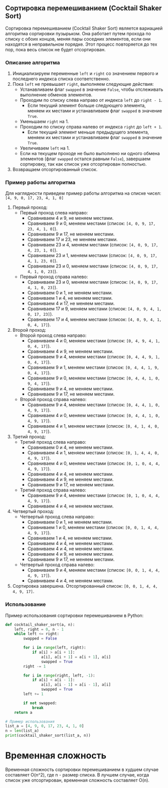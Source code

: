 ## Сортировка перемешиванием (Cocktail Shaker Sort)

Сортировка перемешиванием (Cocktail Shaker Sort) является вариацией алгоритма сортировки пузырьком. Она работает путем прохода по списку с обоих концов, меняя пары соседних элементов, если они находятся в неправильном порядке. Этот процесс повторяется до тех пор, пока весь список не будет отсортирован.

### Описание алгоритма

1. Инициализируем переменные `left` и `right` со значением первого и последнего индекса списка соответственно.
2. Пока `left` не превышает `right`, выполняем следующие действия:
   - Устанавливаем флаг `swapped` в значение `False`, чтобы отслеживать выполнение обменов элементов.
   - Проходим по списку слева направо от индекса `left` до `right - 1`.
     - Если текущий элемент больше следующего элемента, меняем их местами и устанавливаем флаг `swapped` в значение `True`.
   - Уменьшаем `right` на 1.
   - Проходим по списку справа налево от индекса `right` до `left + 1`.
     - Если текущий элемент меньше предыдущего элемента, меняем их местами и устанавливаем флаг `swapped` в значение `True`.
   - Увеличиваем `left` на 1.
   - Если на текущем проходе не было выполнено ни одного обмена элементов (флаг `swapped` остался равным `False`), завершаем сортировку, так как список уже отсортирован полностью.
3. Возвращаем отсортированный список.

### Пример работы алгоритма

Для наглядности приведем пример работы алгоритма на списке чисел: `[4, 9, 0, 17, 23, 4, 1, 0]`

1. Первый проход:
   - Первый проход слева направо:
     - Сравниваем 4 и 9, не меняем местами.
     - Сравниваем 9 и 0, меняем местами (список: `[4, 0, 9, 17, 23, 4, 1, 0]`).
     - Сравниваем 9 и 17, не меняем местами.
     - Сравниваем 17 и 23, не меняем местами.
     - Сравниваем 23 и 4, меняем местами (список: `[4, 0, 9, 17, 4, 23, 1, 0]`).
     - Сравниваем 23 и 1, меняем местами (список: `[4, 0, 9, 17, 4, 1, 23, 0]`).
     - Сравниваем 23 и 0, меняем местами (список: `[4, 0, 9, 17, 4, 1, 0, 23]`).
   - Первый проход справа налево:
     - Сравниваем 23 и 0, меняем местами (список: `[4, 0, 9, 17, 4, 1, 0, 23]`).
     - Сравниваем 0 и 1, не меняем местами.
     - Сравниваем 1 и 4, не меняем местами.
     - Сравниваем 4 и 17, не меняем местами.
     - Сравниваем 17 и 9, меняем местами (список: `[4, 0, 9, 4, 1, 0, 17, 23]`).
     - Сравниваем 17 и 4, меняем местами (список: `[4, 0, 9, 4, 1, 0, 4, 17]`).
2. Второй проход:
   - Второй проход слева направо:
     - Сравниваем 4 и 0, меняем местами (список: `[0, 4, 9, 4, 1, 0, 4, 17]`).
     - Сравниваем 4 и 9, не меняем местами.
     - Сравниваем 9 и 4, меняем местами (список: `[0, 4, 4, 9, 1, 0, 4, 17]`).
     - Сравниваем 9 и 1, меняем местами (список: `[0, 4, 4, 1, 9, 0, 4, 17]`).
     - Сравниваем 9 и 0, меняем местами (список: `[0, 4, 4, 1, 0, 9, 4, 17]`).
     - Сравниваем 9 и 4, не меняем местами.
     - Сравниваем 9 и 17, не меняем местами.
   - Второй проход справа налево:
     - Сравниваем 9 и 4, меняем местами (список: `[0, 4, 4, 1, 0, 4, 9, 17]`).
     - Сравниваем 4 и 0, меняем местами (список: `[0, 4, 4, 1, 0, 4, 9, 17]`).
     - Сравниваем 4 и 1, меняем местами (список: `[0, 4, 1, 4, 0, 4, 9, 17]`).
3. Третий проход:
   - Третий проход слева направо:
     - Сравниваем 0 и 4, не меняем местами.
     - Сравниваем 4 и 1, меняем местами (список: `[0, 1, 4, 4, 0, 4, 9, 17]`).
     - Сравниваем 4 и 0, меняем местами (список: `[0, 1, 0, 4, 4, 4, 9, 17]`).
     - Сравниваем 4 и 4, не меняем местами.
     - Сравниваем 4 и 9, не меняем местами.
     - Сравниваем 9 и 17, не меняем местами.
   - Третий проход справа налево:
     - Сравниваем 9 и 4, меняем местами (список: `[0, 1, 0, 4, 4, 4, 9, 17]`).
     - Сравниваем 4 и 4, не меняем местами.
4. Четвертый проход:
   - Четвертый проход слева направо:
     - Сравниваем 0 и 1, не меняем местами.
     - Сравниваем 1 и 0, меняем местами (список: `[0, 0, 1, 4, 4, 4, 9, 17]`).
     - Сравниваем 1 и 4, не меняем местами.
     - Сравниваем 4 и 4, не меняем местами.
     - Сравниваем 4 и 4, не меняем местами.
     - Сравниваем 4 и 9, не меняем местами.
     - Сравниваем 9 и 17, не меняем местами.
   - Четвертый проход справа налево:
     - Сравниваем 9 и 4, меняем местами (список: `[0, 0, 1, 4, 4, 4, 9, 17]`).
     - Сравниваем 4 и 4, не меняем местами.
5. Сортировка завершена. Отсортированный список: `[0, 0, 1, 4, 4, 4, 9, 17]`.

### Использование

Пример использования сортировки перемешиванием в Python:

```python
def cocktail_shaker_sort(a, n):
    left, right = 0, n - 1
    while left <= right:
        swapped = False

        for i in range(left, right):
            if a[i] > a[i + 1]:
                a[i], a[i + 1] = a[i + 1], a[i]
                swapped = True
        right -= 1

        for i in range(right, left, -1):
            if a[i] < a[i - 1]:
                a[i], a[i - 1] = a[i - 1], a[i]
                swapped = True
        left += 1

        if not swapped:
            break
    return a

# Пример использования
list_a = [4, 9, 0, 17, 23, 4, 1, 0]
n = len(list_a)
print(cocktail_shaker_sort(list_a, n))
```

# Временная сложность
Временная сложность сортировки перемешиванием в худшем случае составляет O(n^2), где n - размер списка. В лучшем случае, когда список уже отсортирован, временная сложность составляет O(n).